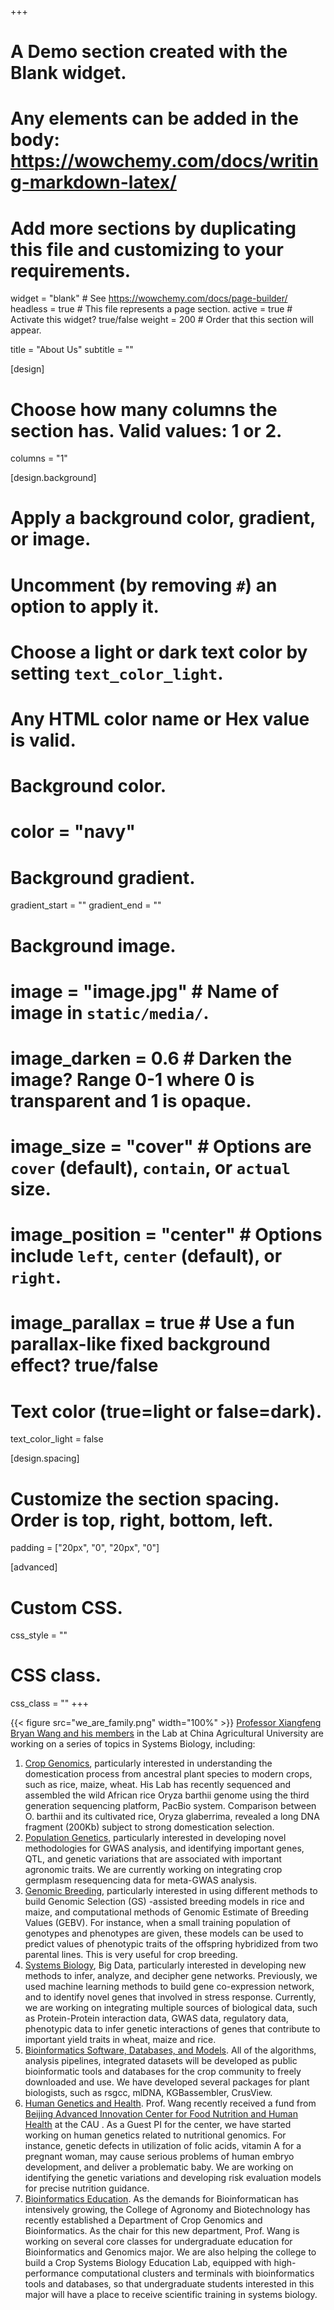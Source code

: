+++
# A Demo section created with the Blank widget.
# Any elements can be added in the body: https://wowchemy.com/docs/writing-markdown-latex/
# Add more sections by duplicating this file and customizing to your requirements.

widget = "blank"  # See https://wowchemy.com/docs/page-builder/
headless = true  # This file represents a page section.
active = true  # Activate this widget? true/false
weight = 200  # Order that this section will appear.

title = "About Us"
subtitle = ""

[design]
  # Choose how many columns the section has. Valid values: 1 or 2.
  columns = "1"

[design.background]
  # Apply a background color, gradient, or image.
  #   Uncomment (by removing `#`) an option to apply it.
  #   Choose a light or dark text color by setting `text_color_light`.
  #   Any HTML color name or Hex value is valid.

  # Background color.
  # color = "navy"

  # Background gradient.
  gradient_start = ""
  gradient_end = ""

  # Background image.
  # image = "image.jpg"  # Name of image in `static/media/`.
  # image_darken = 0.6  # Darken the image? Range 0-1 where 0 is transparent and 1 is opaque.
  # image_size = "cover"  #  Options are `cover` (default), `contain`, or `actual` size.
  # image_position = "center"  # Options include `left`, `center` (default), or `right`.
  # image_parallax = true  # Use a fun parallax-like fixed background effect? true/false

  # Text color (true=light or false=dark).
  text_color_light = false

[design.spacing]
  # Customize the section spacing. Order is top, right, bottom, left.
  padding = ["20px", "0", "20px", "0"]

[advanced]
 # Custom CSS.
 css_style = ""

 # CSS class.
 css_class = ""
+++

{{< figure src="we_are_family.png" width="100%" >}}
[Professor Xiangfeng Bryan Wang and his members](people#current) in the Lab at China Agricultural University are working on a series of topics in Systems Biology, including:
1. [Crop Genomics](crop-genomics), particularly interested in understanding the domestication process from ancestral plant species to modern crops, such as rice, maize, wheat. His Lab has recently sequenced and assembled the wild African rice Oryza barthii genome using the third generation sequencing platform, PacBio system. Comparison between O. barthii and its cultivated rice, Oryza glaberrima, revealed a long DNA fragment (200Kb) subject to strong domestication selection.
2. [Population Genetics](population-genetics), particularly interested in developing novel methodologies for GWAS analysis, and identifying important genes, QTL, and genetic variations that are associated with important agronomic traits. We are currently working on integrating crop germplasm resequencing data for meta-GWAS analysis.
3. [Genomic Breeding](genomic-breeding), particularly interested in using different methods to build Genomic Selection (GS) -assisted breeding models in rice and maize, and computational methods of Genomic Estimate of Breeding Values (GEBV). For instance, when a small training population of genotypes and phenotypes are given, these models can be used to predict values of phenotypic traits of the offspring hybridized from two parental lines. This is very useful for crop breeding.
4. [Systems Biology](systems-biology), Big Data, particularly interested in developing new methods to infer, analyze, and decipher gene networks. Previously, we used machine learning methods to build gene co-expression network, and to identify novel genes that involved in stress response. Currently, we are working on integrating multiple sources of biological data, such as Protein-Protein interaction data, GWAS data, regulatory data, phenotypic data to infer genetic interactions of genes that contribute to important yield traits in wheat, maize and rice.
5. [Bioinformatics Software, Databases, and Models](bioinformatics). All of the algorithms, analysis pipelines, integrated datasets will be developed as public bioinformatic tools and databases for the crop community to freely downloaded and use. We have developed several packages for plant biologists, such as rsgcc, mlDNA, KGBassembler, CrusView.
6. [Human Genetics and Health](human-health). Prof. Wang recently received a fund from [Beijing Advanced Innovation Center for Food Nutrition and Human Health](http://baicfnhh.cau.edu.cn/) at the CAU . As a Guest PI for the center, we have started working on human genetics related to nutritional genomics. For instance, genetic defects in utilization of folic acids, vitamin A for a pregnant woman, may cause serious problems of human embryo development, and deliver a problematic baby. We are working on identifying the genetic variations and developing risk evaluation models for precise nutrition guidance.
7. [Bioinformatics Education](education). As the demands for Bioinformatican has intensively growing, the College of Agronomy and Biotechnology has recently established a Department of Crop Genomics and Bioinformatics. As the chair for this new department, Prof. Wang is working on several core classes for undergraduate education for Bioinformatics and Genomics major. We are also helping the college to build a Crop Systems Biology Education Lab, equipped with high-performance computational clusters and terminals with bioinformatics tools and databases, so that undergraduate students interested in this major will have a place to receive scientific training in systems biology.  
